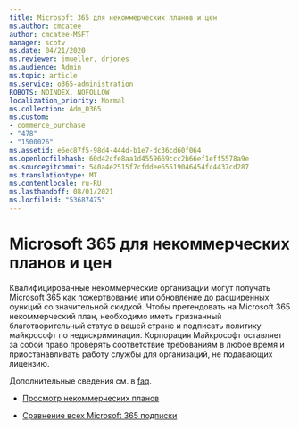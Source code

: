 ```yaml
---
title: Microsoft 365 для некоммерческих планов и цен
ms.author: cmcatee
author: cmcatee-MSFT
manager: scotv
ms.date: 04/21/2020
ms.reviewer: jmueller, drjones
ms.audience: Admin
ms.topic: article
ms.service: o365-administration
ROBOTS: NOINDEX, NOFOLLOW
localization_priority: Normal
ms.collection: Adm_O365
ms.custom:
- commerce_purchase
- "478"
- "1500026"
ms.assetid: e6ec87f5-98d4-444d-b1e7-dc36cd60f064
ms.openlocfilehash: 60d42cfe8aa1d4559669ccc2b66ef1eff5578a9e
ms.sourcegitcommit: 540a4e2515f7cfddee65519046454fc4437cd287
ms.translationtype: MT
ms.contentlocale: ru-RU
ms.lasthandoff: 08/01/2021
ms.locfileid: "53687475"
---
```

# <a name="microsoft-365-for-nonprofit-plans-and-pricing"></a>Microsoft 365 для некоммерческих планов и цен

Квалифицированные некоммерческие организации могут получать Microsoft 365 как пожертвование или обновление до расширенных функций со значительной скидкой. Чтобы претендовать на Microsoft 365 некоммерческий план, необходимо иметь признанный благотворительный статус в вашей стране и подписать политику майкрософт по недискриминации. [](https://go.microsoft.com/fwlink/p/?LinkID=330253) Корпорация Майкрософт оставляет за собой право проверять соответствие требованиям в любое время и приостанавливать работу службы для организаций, не подавающих лицензию.
  
Дополнительные сведения см. в [faq](https://products.office.com/nonprofit/office-365-nonprofit).
  
- [Просмотр некоммерческих планов](https://products.office.com/nonprofit/office-365-nonprofit-plans-and-pricing?tab=1)

- [Сравнение всех Microsoft 365 подписки](https://products.office.com/business/compare-more-office-365-for-business-plans)